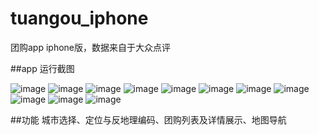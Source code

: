 # tuangou_iphone
团购app iphone版，数据来自于大众点评

##app 运行截图

![image](https://github.com/caixindong/tuangou_iphone/blob/master/DemoPic/animation.jpg)
![image](https://github.com/caixindong/tuangou_iphone/blob/master/DemoPic/firstView.jpg)
![image](https://github.com/caixindong/tuangou_iphone/blob/master/DemoPic/city1.jpg)
![image](https://github.com/caixindong/tuangou_iphone/blob/master/DemoPic/tuangou.jpg)
![image](https://github.com/caixindong/tuangou_iphone/blob/master/DemoPic/detail.jpg)
![image](https://github.com/caixindong/tuangou_iphone/blob/master/DemoPic/map.jpg)
![image](https://github.com/caixindong/tuangou_iphone/blob/master/DemoPic/search.jpg)
![image](https://github.com/caixindong/tuangou_iphone/blob/master/DemoPic/usercenter.jpg)
![image](https://github.com/caixindong/tuangou_iphone/blob/master/DemoPic/login.jpg)
![image](https://github.com/caixindong/tuangou_iphone/blob/master/DemoPic/col.jpg)
![image](https://github.com/caixindong/tuangou_iphone/blob/master/DemoPic/login.jpg)

##功能
城市选择、定位与反地理编码、团购列表及详情展示、地图导航


